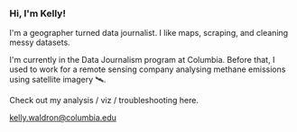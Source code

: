 ### Hi, I'm Kelly!

I'm a geographer turned data journalist. I like maps, scraping, and cleaning messy datasets. 

I'm currently in the Data Journalism program at Columbia. Before that, I used to work for a remote sensing company analysing methane emissions using satellite imagery 🛰.  

Check out my analysis / viz / troubleshooting here. 

kelly.waldron@columbia.edu


<!--
**kellywaldro/kellywaldro** is a ✨ _special_ ✨ repository because its `README.md` (this file) appears on your GitHub profile.

Here are some ideas to get you started:

- 🔭 I’m currently working on ...
- 🌱 I’m currently learning ...
- 👯 I’m looking to collaborate on ...
- 🤔 I’m looking for help with ...
- 💬 Ask me about ...
- 📫 How to reach me: ...
- 😄 Pronouns: ...
- ⚡ Fun fact: ...
-->
